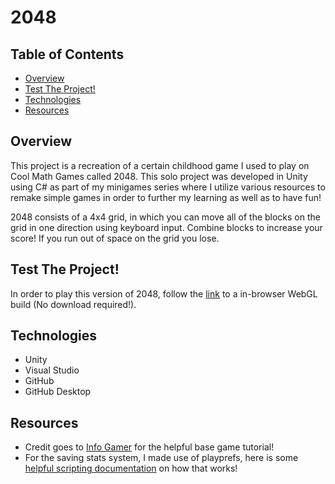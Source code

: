 # 2048
## Table of Contents
* [Overview](#Overview)
* [Test The Project!](#test-the-project!)
* [Technologies](#Technologies)
* [Resources](#Resources)

## Overview
This project is a recreation of a certain childhood game I used to play on Cool Math Games called 2048. This solo project was developed in Unity using C# as part of my minigames series where I utilize various resources to remake simple games in order to further my learning as well as to have fun!

2048 consists of a 4x4 grid, in which you can move all of the blocks on the grid in one direction using keyboard input. Combine blocks to increase your score! If you run out of space on the grid you lose.

## Test The Project!
In order to play this version of 2048, follow the [link](https://sergeibak.github.io/PersonalWebsite/2048.html) to a in-browser WebGL build (No download required!).

## Technologies
- Unity
- Visual Studio
- GitHub
- GitHub Desktop

## Resources
- Credit goes to [Info Gamer](https://www.youtube.com/channel/UCyoayn_uVt2I55ZCUuBVRcQ/playlists) for the helpful base game tutorial!
- For the saving stats system, I made use of playprefs, here is some [helpful scripting documentation](https://docs.unity3d.com/ScriptReference/PlayerPrefs.html) on how that works!
